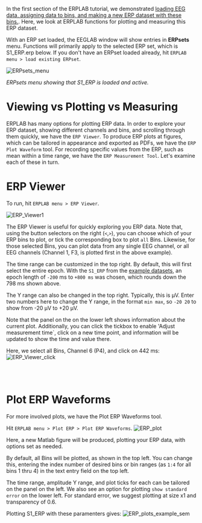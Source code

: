 In the first section of the ERPLAB tutorial, we demonstrated [loading EEG data, assigning data to bins, and making a new ERP dataset with these bins.](https://github.com/lucklab/erplab/wiki/Tutorial-1-EEG-to-ERPset). Here, we look at ERPLAB functions for plotting and measuring this ERP dataset.

With an ERP set loaded, the EEGLAB window will show entries in **ERPsets** menu. Functions will primarily apply to the selected ERP set, which is S1_ERP.erp below. If you don't have an ERPset loaded already, hit `ERPLAB menu > load existing ERPset`.

![ERPsets_menu](https://user-images.githubusercontent.com/5137405/86484381-f40c7080-bd0a-11ea-9a39-688525a4abaf.png)

_ERPsets menu showing that S1_ERP is loaded and active._

# Viewing vs Plotting vs Measuring

ERPLAB has many options for plotting ERP data. In order to explore your ERP dataset, showing different channels and bins, and scrolling through them quickly, we have the `ERP Viewer`. To produce ERP plots at figures, which can be tailored in appearance and exported as PDFs, we have the `ERP Plot Waveform` tool. For recording specific values from the ERP, such as mean within a time range, we have the `ERP Measurement Tool`. Let's examine each of these in turn.

# ERP Viewer

To run, hit `ERPLAB menu > ERP Viewer`.

![ERP_Viewer1](https://user-images.githubusercontent.com/5137405/86485942-e3f69000-bd0e-11ea-8ddb-81805913d3ba.png)

The ERP Viewer is useful for quickly exploring you ERP data. Note that, using the button selectors on the right (`<`,`>`), you can choose which of your ERP bins to plot, or tick the corresponding box to plot `all` Bins. Likewise, for those selected Bins, you can plot data from any single EEG channel, or all EEG channels (Channel 1, F3, is plotted first in the above example).

The time range can be customized in the top right. By default, this will first select the entire epoch. With the `S1_ERP` from the [example datasets](https://github.com/lucklab/erplab/wiki/Tutorial-1-EEG-to-ERPset#download-example-eeg-data-set), an epoch length of `-200` ms to `+800 ms` was chosen, which rounds down the 798 ms shown above.

The Y range can also be changed in the top right. Typically, this is µV. Enter two numbers here to change the Y range, in the format `min max`, so `-20 20` to show from -20 µV to +20 µV.

Note that the panel on the on the lower left shows information about the current plot. Additionally, you can click the tickbox to enable 'Adjust measurement time`, click on a new time point, and information will be updated to show the time and value there.

Here, we select all Bins, Channel 6 (P4), and click on 442 ms:
![ERP_Viewer_click](https://user-images.githubusercontent.com/5137405/86488208-15725a00-bd15-11ea-8244-1ab9d3f32ddb.png)

<br><br>

# Plot ERP Waveforms
For more involved plots, we have the Plot ERP Waveforms tool.

Hit `ERPLAB menu > Plot ERP > Plot ERP Waveforms`.
![ERP_plot](https://user-images.githubusercontent.com/5137405/86488424-c7118b00-bd15-11ea-8b7e-67e1053654b0.png)

Here, a new Matlab figure will be produced, plotting your ERP data, with options set as needed.

By default, all Bins will be plotted, as shown in the top left. You can change this, entering the index number of desired bins or bin ranges (as `1:4` for all bins 1 thru 4) in the text entry field on the top left.

The time range, amplitude Y range, and plot ticks for each can be tailored on the panel on the left. We also see an option for plotting `show standard error` on the lower left. For standard error, we suggest plotting at size x1 and transparency of 0.6.

Plotting S1_ERP with these paramenters gives:
![ERP_plots_example_sem](https://user-images.githubusercontent.com/5137405/86490039-ed85f500-bd1a-11ea-9542-f46b4daf521c.png)






